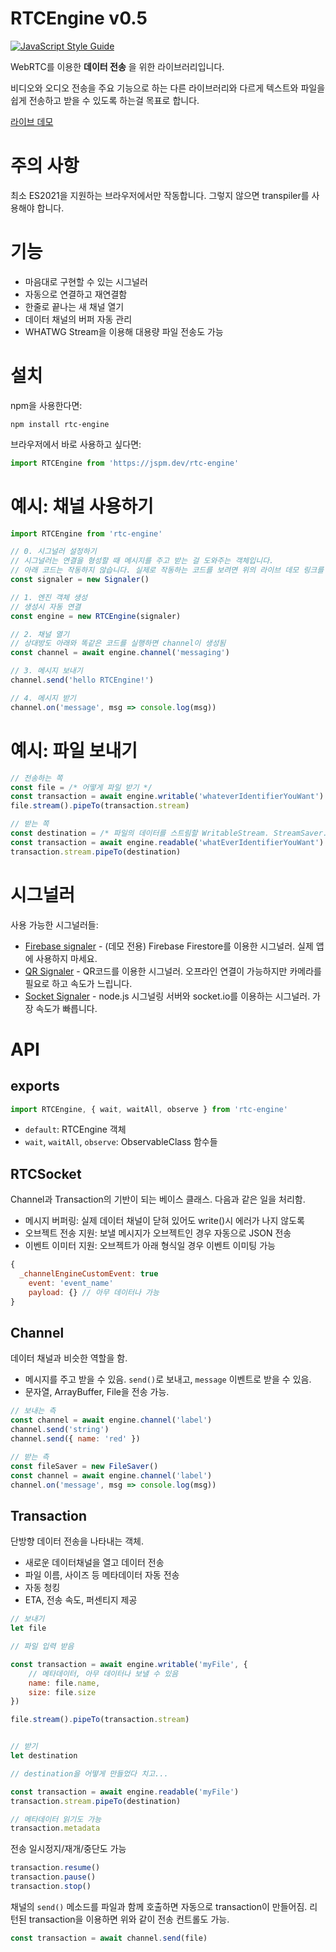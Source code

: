 # RTCEngine v0.5

[![JavaScript Style Guide](https://cdn.rawgit.com/standard/standard/master/badge.svg)](https://github.com/standard/standard)

WebRTC를 이용한 __데이터 전송__ 을 위한 라이브러리입니다. 

비디오와 오디오 전송을 주요 기능으로 하는 다른 라이브러리와 다르게 텍스트와 파일을 쉽게 전송하고 받을 수 있도록 하는걸 목표로 합니다.

[라이브 데모](https://stackblitz.com/edit/js-5nfron?file=index.js)

# 주의 사항
최소 ES2021을 지원하는 브라우저에서만 작동합니다. 그렇지 않으면 transpiler를 사용해야 합니다.

# 기능
- 마음대로 구현할 수 있는 시그널러
- 자동으로 연결하고 재연결함
- 한줄로 끝나는 새 채널 열기
- 데이터 채널의 버퍼 자동 관리
- WHATWG Stream을 이용해 대용량 파일 전송도 가능

# 설치
npm을 사용한다면: 
```
npm install rtc-engine
```

브라우저에서 바로 사용하고 싶다면:
```javascript
import RTCEngine from 'https://jspm.dev/rtc-engine'
```

# 예시: 채널 사용하기
```javascript
import RTCEngine from 'rtc-engine'

// 0. 시그널러 설정하기
// 시그널러는 연결을 형성할 때 메시지를 주고 받는 걸 도와주는 객체입니다.
// 아래 코드는 작동하지 않습니다. 실제로 작동하는 코드를 보려면 위의 라이브 데모 링크를 따라가세요.
const signaler = new Signaler()

// 1. 엔진 객체 생성
// 생성시 자동 연결
const engine = new RTCEngine(signaler)

// 2. 채널 열기
// 상대방도 아래와 똑같은 코드를 실행하면 channel이 생성됨
const channel = await engine.channel('messaging')

// 3. 메시지 보내기
channel.send('hello RTCEngine!')

// 4. 메시지 받기
channel.on('message', msg => console.log(msg))
```

# 예시: 파일 보내기
```javascript
// 전송하는 쪽
const file = /* 어떻게 파일 받기 */
const transaction = await engine.writable('whateverIdentifierYouWant')
file.stream().pipeTo(transaction.stream)

// 받는 쪽
const destination = /* 파일의 데이터를 스트림할 WritableStream. StreamSaver.js같은거 사용 가능 */
const transaction = await engine.readable('whatEverIdentifierYouWant')
transaction.stream.pipeTo(destination)
```

# 시그널러
사용 가능한 시그널러들:
 - [Firebase signaler](https://github.com/Quasar-Kim/rtc-engine-signaler-firebase) - (데모 전용) Firebase Firestore를 이용한 시그널러. 실제 앱에 사용하지 마세요.
 - [QR Signaler](https://github.com/Quasar-Kim/rtc-engine-signaler-qr) - QR코드를 이용한 시그널러. 오프라인 연결이 가능하지만 카메라를 필요로 하고 속도가 느립니다.
 - [Socket Signaler](https://github.com/Quasar-Kim/rtc-engine-signaler-socket) - node.js 시그널링 서버와 socket.io를 이용하는 시그널러. 가장 속도가 빠릅니다.


# API

## exports

```javascript
import RTCEngine, { wait, waitAll, observe } from 'rtc-engine'
```
 - `default`: RTCEngine 객체
 - `wait`, `waitAll`, `observe`: ObservableClass 함수들

## RTCSocket

Channel과 Transaction의 기반이 되는 베이스 클래스. 다음과 같은 일을 처리함.

- 메시지 버퍼링: 실제 데이터 채널이 닫혀 있어도 write()시 에러가 나지 않도록
- 오브젝트 전송 지원: 보낼 메시지가 오브젝트인 경우 자동으로 JSON 전송
- 이벤트 이미터 지원: 오브젝트가 아래 형식일 경우 이벤트 이미팅 가능

```jsx
{
  _channelEngineCustomEvent: true
	event: 'event_name'
	payload: {} // 아무 데이터나 가능 
}
```

## Channel

데이터 채널과 비슷한 역할을 함.
- 메시지를 주고 받을 수 있음. `send()`로 보내고, `message` 이벤트로 받을 수 있음.
- 문자열, ArrayBuffer, File을 전송 가능.

```jsx
// 보내는 측
const channel = await engine.channel('label')
channel.send('string')
channel.send({ name: 'red' })

// 받는 측
const fileSaver = new FileSaver()
const channel = await engine.channel('label')
channel.on('message', msg => console.log(msg))
```

## Transaction

단방향 데이터 전송을 나타내는 객체.

- 새로운 데이터채널을 열고 데이터 전송
- 파일 이름, 사이즈 등 메타데이터 자동 전송
- 자동 청킹
- ETA, 전송 속도, 퍼센티지 제공

```jsx
// 보내기
let file

// 파일 입력 받음

const transaction = await engine.writable('myFile', {
    // 메타데이터, 아무 데이터나 보낼 수 있음
    name: file.name,
    size: file.size
})

file.stream().pipeTo(transaction.stream)


// 받기
let destination

// destination을 어떻게 만들었다 치고...

const transaction = await engine.readable('myFile')
transaction.stream.pipeTo(destination)

// 메타데이터 읽기도 가능
transaction.metadata
```

전송 일시정지/재개/중단도 가능
```jsx
transaction.resume()
transaction.pause()
transaction.stop()
```

채널의 `send()` 메소드를 파일과 함께 호출하면 자동으로 transaction이 만들어짐. 리턴된 transaction을 이용하면 위와 같이 전송 컨트롤도 가능.

```javascript
const transaction = await channel.send(file)
```